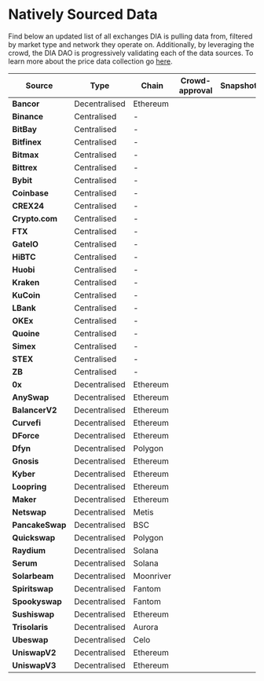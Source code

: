 # Natively Sourced Data

Find below an updated list of all exchanges DIA is pulling data from, filtered by market type and network they operate on. Additionally, by leveraging the crowd, the DIA DAO is progressively validating each of the data sources. To learn more about the price data collection go [here](../methodology/digital-assets/cryptocurrency-trading-data.md).

<table><thead><tr><th>Source</th><th>Type</th><th>Chain</th><th data-type="select">Crowd-approval</th><th>Snapshot</th></tr></thead><tbody><tr><td><strong>Bancor</strong></td><td>Decentralised</td><td>Ethereum</td><td></td><td></td></tr><tr><td><strong>Binance</strong></td><td>Centralised</td><td><em>-</em></td><td></td><td></td></tr><tr><td><strong>BitBay</strong></td><td>Centralised</td><td><em>-</em></td><td></td><td></td></tr><tr><td><strong>Bitfinex</strong></td><td>Centralised</td><td><em>-</em></td><td></td><td></td></tr><tr><td><strong>Bitmax</strong></td><td>Centralised</td><td><em>-</em></td><td></td><td></td></tr><tr><td><strong>Bittrex</strong></td><td>Centralised</td><td><em>-</em></td><td></td><td></td></tr><tr><td><strong>Bybit</strong></td><td>Centralised</td><td><em>-</em></td><td></td><td></td></tr><tr><td><strong>Coinbase</strong></td><td>Centralised</td><td><em>-</em></td><td></td><td></td></tr><tr><td><strong>CREX24</strong></td><td>Centralised</td><td><em>-</em></td><td></td><td></td></tr><tr><td><strong>Crypto.com</strong></td><td>Centralised</td><td><em>-</em></td><td></td><td></td></tr><tr><td><strong>FTX</strong></td><td>Centralised</td><td><em>-</em></td><td></td><td></td></tr><tr><td><strong>GateIO</strong></td><td>Centralised</td><td><em>-</em></td><td></td><td></td></tr><tr><td><strong>HiBTC</strong></td><td>Centralised</td><td><em>-</em></td><td></td><td></td></tr><tr><td><strong>Huobi</strong></td><td>Centralised</td><td><em>-</em></td><td></td><td></td></tr><tr><td><strong>Kraken</strong></td><td>Centralised</td><td><em>-</em></td><td></td><td></td></tr><tr><td><strong>KuCoin</strong></td><td>Centralised</td><td><em>-</em></td><td></td><td></td></tr><tr><td><strong>LBank</strong></td><td>Centralised</td><td><em>-</em></td><td></td><td></td></tr><tr><td><strong>OKEx</strong></td><td>Centralised</td><td><em>-</em></td><td></td><td></td></tr><tr><td><strong>Quoine</strong></td><td>Centralised</td><td><em>-</em></td><td></td><td></td></tr><tr><td><strong>Simex</strong></td><td>Centralised</td><td><em>-</em></td><td></td><td></td></tr><tr><td><strong>STEX</strong></td><td>Centralised</td><td><em>-</em></td><td></td><td></td></tr><tr><td><strong>ZB</strong></td><td>Centralised</td><td><em>-</em></td><td></td><td></td></tr><tr><td><strong>0x</strong></td><td>Decentralised</td><td>Ethereum</td><td></td><td></td></tr><tr><td><strong>AnySwap</strong></td><td>Decentralised</td><td>Ethereum</td><td></td><td></td></tr><tr><td><strong>BalancerV2</strong></td><td>Decentralised</td><td>Ethereum</td><td></td><td></td></tr><tr><td><strong>Curvefi</strong></td><td>Decentralised</td><td>Ethereum</td><td></td><td></td></tr><tr><td><strong>DForce</strong></td><td>Decentralised</td><td>Ethereum</td><td></td><td></td></tr><tr><td><strong>Dfyn</strong></td><td>Decentralised</td><td>Polygon</td><td></td><td></td></tr><tr><td><strong>Gnosis</strong></td><td>Decentralised</td><td>Ethereum</td><td></td><td></td></tr><tr><td><strong>Kyber</strong></td><td>Decentralised</td><td>Ethereum</td><td></td><td></td></tr><tr><td><strong>Loopring</strong></td><td>Decentralised</td><td>Ethereum</td><td></td><td></td></tr><tr><td><strong>Maker</strong></td><td>Decentralised</td><td>Ethereum</td><td></td><td></td></tr><tr><td><strong>Netswap</strong></td><td>Decentralised</td><td>Metis</td><td></td><td></td></tr><tr><td><strong>PancakeSwap</strong></td><td>Decentralised</td><td>BSC</td><td></td><td></td></tr><tr><td><strong>Quickswap</strong></td><td>Decentralised</td><td>Polygon</td><td></td><td></td></tr><tr><td><strong>Raydium</strong></td><td>Decentralised</td><td>Solana</td><td></td><td></td></tr><tr><td><strong>Serum</strong></td><td>Decentralised</td><td>Solana</td><td></td><td></td></tr><tr><td><strong>Solarbeam</strong></td><td>Decentralised</td><td>Moonriver</td><td></td><td></td></tr><tr><td><strong>Spiritswap</strong></td><td>Decentralised</td><td>Fantom</td><td></td><td></td></tr><tr><td><strong>Spookyswap</strong></td><td>Decentralised</td><td>Fantom</td><td></td><td></td></tr><tr><td><strong>Sushiswap</strong></td><td>Decentralised</td><td>Ethereum</td><td></td><td></td></tr><tr><td><strong>Trisolaris</strong></td><td>Decentralised</td><td>Aurora</td><td></td><td></td></tr><tr><td><strong>Ubeswap</strong></td><td>Decentralised</td><td>Celo</td><td></td><td></td></tr><tr><td><strong>UniswapV2</strong></td><td>Decentralised</td><td>Ethereum</td><td></td><td></td></tr><tr><td><strong>UniswapV3</strong></td><td>Decentralised</td><td>Ethereum</td><td></td><td></td></tr></tbody></table>


